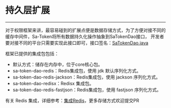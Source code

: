# 持久层扩展
--- 

对于权限框架来讲，最容易碰到的扩展点便是数据存储方式，为了方便对接不同的缓存中间件，Sa-Token将所有数据持久化操作抽象到SaTokenDao接口，
开发者要对接不同的平台只需要实现此接口即可，接口签名：[SaTokenDao.java](https://gitee.com/dromara/sa-token/blob/master/sa-token-core/src/main/java/cn/dev33/satoken/dao/SaTokenDao.java)
 
框架已提供的集成包包括：

- 默认方式：储存在内存中，位于core核心包。
- sa-token-dao-redis：Redis集成包，使用 jdk 默认序列化方式。
- sa-token-dao-redis-jackson：Redis集成包，使用 jackson 序列化方式。
- sa-token-dao-redisx：Redisx 集成包。 
- sa-token-dao-redis-fastjson：Redis集成包，使用 fastjson 序列化方式。

有关 Redis 集成，详细参考：[集成Redis](/up/integ-redis)，更多存储方式欢迎提交PR 









